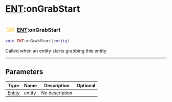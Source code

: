 # [ENT](../ent/README.md):onGrabStart

### <img src="../../.gitbook/assets/shared.png" width="32" height="32" /> [ENT](../ent/README.md):onGrabStart

```lua
void ENT:onGrabStart(entity)
```

Called when an entity starts grabbing this entity<br>

-----------------
## Parameters

| Type   | Name | Description | Optional |
| ------ | ---- | ----------- | -------: |
| [Entity](../entity/README.md) | entity | No description |   |
